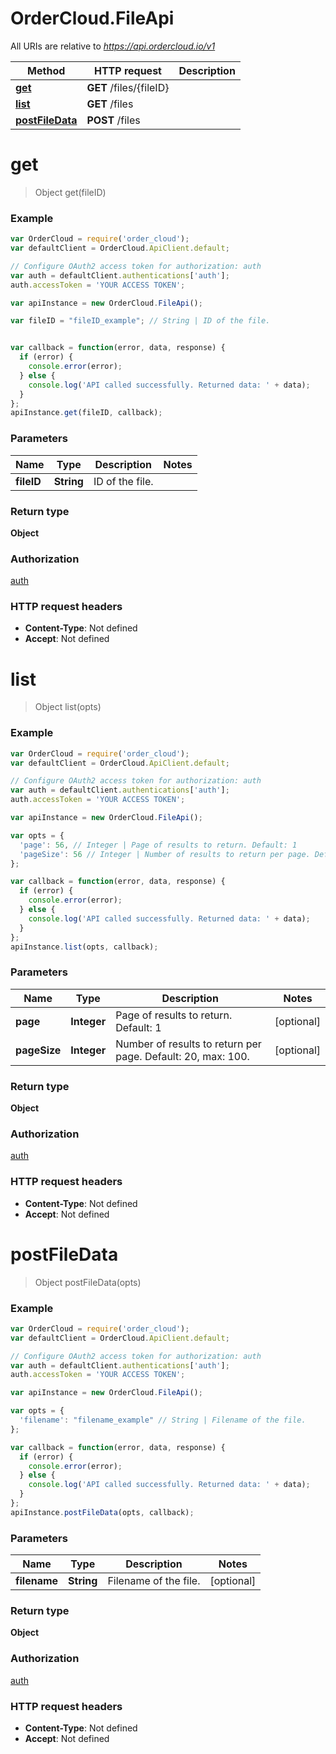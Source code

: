 # OrderCloud.FileApi

All URIs are relative to *https://api.ordercloud.io/v1*

Method | HTTP request | Description
------------- | ------------- | -------------
[**get**](FileApi.md#get) | **GET** /files/{fileID} | 
[**list**](FileApi.md#list) | **GET** /files | 
[**postFileData**](FileApi.md#postFileData) | **POST** /files | 


<a name="get"></a>
# **get**
> Object get(fileID)



### Example
```javascript
var OrderCloud = require('order_cloud');
var defaultClient = OrderCloud.ApiClient.default;

// Configure OAuth2 access token for authorization: auth
var auth = defaultClient.authentications['auth'];
auth.accessToken = 'YOUR ACCESS TOKEN';

var apiInstance = new OrderCloud.FileApi();

var fileID = "fileID_example"; // String | ID of the file.


var callback = function(error, data, response) {
  if (error) {
    console.error(error);
  } else {
    console.log('API called successfully. Returned data: ' + data);
  }
};
apiInstance.get(fileID, callback);
```

### Parameters

Name | Type | Description  | Notes
------------- | ------------- | ------------- | -------------
 **fileID** | **String**| ID of the file. | 

### Return type

**Object**

### Authorization

[auth](../README.md#auth)

### HTTP request headers

 - **Content-Type**: Not defined
 - **Accept**: Not defined

<a name="list"></a>
# **list**
> Object list(opts)



### Example
```javascript
var OrderCloud = require('order_cloud');
var defaultClient = OrderCloud.ApiClient.default;

// Configure OAuth2 access token for authorization: auth
var auth = defaultClient.authentications['auth'];
auth.accessToken = 'YOUR ACCESS TOKEN';

var apiInstance = new OrderCloud.FileApi();

var opts = { 
  'page': 56, // Integer | Page of results to return. Default: 1
  'pageSize': 56 // Integer | Number of results to return per page. Default: 20, max: 100.
};

var callback = function(error, data, response) {
  if (error) {
    console.error(error);
  } else {
    console.log('API called successfully. Returned data: ' + data);
  }
};
apiInstance.list(opts, callback);
```

### Parameters

Name | Type | Description  | Notes
------------- | ------------- | ------------- | -------------
 **page** | **Integer**| Page of results to return. Default: 1 | [optional] 
 **pageSize** | **Integer**| Number of results to return per page. Default: 20, max: 100. | [optional] 

### Return type

**Object**

### Authorization

[auth](../README.md#auth)

### HTTP request headers

 - **Content-Type**: Not defined
 - **Accept**: Not defined

<a name="postFileData"></a>
# **postFileData**
> Object postFileData(opts)



### Example
```javascript
var OrderCloud = require('order_cloud');
var defaultClient = OrderCloud.ApiClient.default;

// Configure OAuth2 access token for authorization: auth
var auth = defaultClient.authentications['auth'];
auth.accessToken = 'YOUR ACCESS TOKEN';

var apiInstance = new OrderCloud.FileApi();

var opts = { 
  'filename': "filename_example" // String | Filename of the file.
};

var callback = function(error, data, response) {
  if (error) {
    console.error(error);
  } else {
    console.log('API called successfully. Returned data: ' + data);
  }
};
apiInstance.postFileData(opts, callback);
```

### Parameters

Name | Type | Description  | Notes
------------- | ------------- | ------------- | -------------
 **filename** | **String**| Filename of the file. | [optional] 

### Return type

**Object**

### Authorization

[auth](../README.md#auth)

### HTTP request headers

 - **Content-Type**: Not defined
 - **Accept**: Not defined

